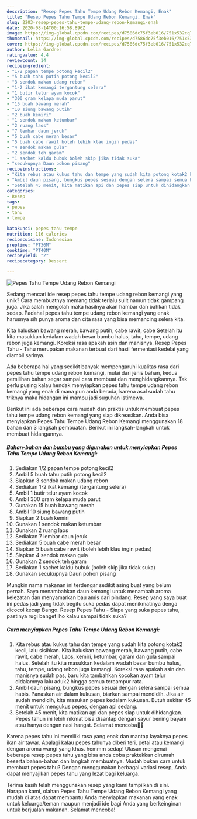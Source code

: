 ```yaml
---
description: "Resep Pepes Tahu Tempe Udang Rebon Kemangi, Enak"
title: "Resep Pepes Tahu Tempe Udang Rebon Kemangi, Enak"
slug: 2203-resep-pepes-tahu-tempe-udang-rebon-kemangi-enak
date: 2020-08-14T00:16:58.896Z
image: https://img-global.cpcdn.com/recipes/d7586dc75f3eb016/751x532cq70/pepes-tahu-tempe-udang-rebon-kemangi-foto-resep-utama.jpg
thumbnail: https://img-global.cpcdn.com/recipes/d7586dc75f3eb016/751x532cq70/pepes-tahu-tempe-udang-rebon-kemangi-foto-resep-utama.jpg
cover: https://img-global.cpcdn.com/recipes/d7586dc75f3eb016/751x532cq70/pepes-tahu-tempe-udang-rebon-kemangi-foto-resep-utama.jpg
author: Lelia Gardner
ratingvalue: 4.4
reviewcount: 14
recipeingredient:
- "1/2 papan tempe potong kecil2"
- "5 buah tahu putih potong kecil2"
- "3 sendok makan udang rebon"
- "1-2 ikat kemangi tergantung selera"
- "1 butir telur ayam kocok"
- "300 gram kelapa muda parut"
- "15 buah bawang merah"
- "10 siung bawang putih"
- "2 buah kemiri"
- "1 sendok makan ketumbar"
- "2 ruang laos"
- "7 lembar daun jeruk"
- "5 buah cabe merah besar"
- "5 buah cabe rawit boleh lebih klau ingin pedas"
- "4 sendok makan gula"
- "2 sendok teh garam"
- "1 sachet kaldu bubuk boleh skip jika tidak suka"
- "secukupnya Daun pohon pisang"
recipeinstructions:
- "Kita rebus atau kukus tahu dan tempe yang sudah kita potong kotak2 kecil, lalu sisihkan. Kita haluskan bawang merah, bawang putih, cabe rawit, cabe merah, Laos, kemiri, ketumbar, garam dan gula sampai halus. Setelah itu kita masukkan kedalam wadah besar bumbu halus, tahu, tempe, udang rebon juga kemangi. Koreksi rasa apakah asin dan manisnya sudah pas, baru kita tambahkan kocokan ayam telur didalamnya lalu aduk2 hingga semua tercampur rata."
- "Ambil daun pisang, bungkus pepes sesuai dengan selera sampai semua habis. Panaskan air dalam kukusan, biarkan sampai mendidih. Jika air sudah mendidih, kita masukan pepes kedalam kukusan. Butuh sekitar 45 menit untuk mengukus pepes, dengan api sedang."
- "Setelah 45 menit, kita matikan api dan pepes siap untuk dihidangkan. Pepes tahun ini lebih nikmat bisa disantap dengan sayur bening bayam atau hanya dengan nasi hangat. Selamat mencoba🙏🥰"
categories:
- Resep
tags:
- pepes
- tahu
- tempe

katakunci: pepes tahu tempe 
nutrition: 116 calories
recipecuisine: Indonesian
preptime: "PT36M"
cooktime: "PT40M"
recipeyield: "2"
recipecategory: Dessert

---
```



![Pepes Tahu Tempe Udang Rebon Kemangi](https://img-global.cpcdn.com/recipes/d7586dc75f3eb016/751x532cq70/pepes-tahu-tempe-udang-rebon-kemangi-foto-resep-utama.jpg)

Sedang mencari ide resep pepes tahu tempe udang rebon kemangi yang unik? Cara membuatnya memang tidak terlalu sulit namun tidak gampang juga. Jika salah mengolah maka hasilnya akan hambar dan bahkan tidak sedap. Padahal pepes tahu tempe udang rebon kemangi yang enak harusnya sih punya aroma dan cita rasa yang bisa memancing selera kita.

Kita haluskan bawang merah, bawang putih, cabe rawit, cabe Setelah itu kita masukkan kedalam wadah besar bumbu halus, tahu, tempe, udang rebon juga kemangi. Koreksi rasa apakah asin dan manisnya. Resep Pepes Tahu - Tahu merupakan makanan terbuat dari hasil fermentasi kedelai yang diambil sarinya.

Ada beberapa hal yang sedikit banyak mempengaruhi kualitas rasa dari pepes tahu tempe udang rebon kemangi, mulai dari jenis bahan, kedua pemilihan bahan segar sampai cara membuat dan menghidangkannya. Tak perlu pusing kalau hendak menyiapkan pepes tahu tempe udang rebon kemangi yang enak di mana pun anda berada, karena asal sudah tahu triknya maka hidangan ini mampu jadi suguhan istimewa.


Berikut ini ada beberapa cara mudah dan praktis untuk membuat pepes tahu tempe udang rebon kemangi yang siap dikreasikan. Anda bisa menyiapkan Pepes Tahu Tempe Udang Rebon Kemangi menggunakan 18 bahan dan 3 langkah pembuatan. Berikut ini langkah-langkah untuk membuat hidangannya.

<!--inarticleads1-->

##### Bahan-bahan dan bumbu yang digunakan untuk menyiapkan Pepes Tahu Tempe Udang Rebon Kemangi:

1. Sediakan 1/2 papan tempe potong kecil2
1. Ambil 5 buah tahu putih potong kecil2
1. Siapkan 3 sendok makan udang rebon
1. Sediakan 1-2 ikat kemangi (tergantung selera)
1. Ambil 1 butir telur ayam kocok
1. Ambil 300 gram kelapa muda parut
1. Gunakan 15 buah bawang merah
1. Ambil 10 siung bawang putih
1. Siapkan 2 buah kemiri
1. Gunakan 1 sendok makan ketumbar
1. Gunakan 2 ruang laos
1. Sediakan 7 lembar daun jeruk
1. Sediakan 5 buah cabe merah besar
1. Siapkan 5 buah cabe rawit (boleh lebih klau ingin pedas)
1. Siapkan 4 sendok makan gula
1. Gunakan 2 sendok teh garam
1. Sediakan 1 sachet kaldu bubuk (boleh skip jika tidak suka)
1. Gunakan secukupnya Daun pohon pisang


Mungkin nama makanan ini terdengar sedikit asing buat yang belum pernah. Saya menambahkan daun kemangi untuk menambah aroma kelezatan dan menyamarkan bau amis dari pindang. Resep yang saya buat ini pedas jadi yang tidak begitu suka pedas dapat menikmatinya denga dicocol kecap Bango. Resep Pepes Tahu - Siapa yang suka pepes tahu, pastinya rugi banget lho kalau sampai tidak suka? 

<!--inarticleads2-->

##### Cara menyiapkan Pepes Tahu Tempe Udang Rebon Kemangi:

1. Kita rebus atau kukus tahu dan tempe yang sudah kita potong kotak2 kecil, lalu sisihkan. Kita haluskan bawang merah, bawang putih, cabe rawit, cabe merah, Laos, kemiri, ketumbar, garam dan gula sampai halus. Setelah itu kita masukkan kedalam wadah besar bumbu halus, tahu, tempe, udang rebon juga kemangi. Koreksi rasa apakah asin dan manisnya sudah pas, baru kita tambahkan kocokan ayam telur didalamnya lalu aduk2 hingga semua tercampur rata.
1. Ambil daun pisang, bungkus pepes sesuai dengan selera sampai semua habis. Panaskan air dalam kukusan, biarkan sampai mendidih. Jika air sudah mendidih, kita masukan pepes kedalam kukusan. Butuh sekitar 45 menit untuk mengukus pepes, dengan api sedang.
1. Setelah 45 menit, kita matikan api dan pepes siap untuk dihidangkan. Pepes tahun ini lebih nikmat bisa disantap dengan sayur bening bayam atau hanya dengan nasi hangat. Selamat mencoba🙏🥰


Karena pepes tahu ini memiliki rasa yang enak dan mantap layaknya pepes ikan air tawar. Apalagi kalau pepes tahunya diberi teri, petai atau kemangi dengan aroma wangi yang khas. hemmm sedap! Ulasan mengenai beberapa resep pepes tahu yang bisa anda coba praktekkan dirumah beserta bahan-bahan dan langkah membuatnya. Mudah bukan cara untuk membuat pepes tahu? Dengan menggunakan berbagai variasi resep, Anda dapat menyajikan pepes tahu yang lezat bagi keluarga. 

Terima kasih telah menggunakan resep yang kami tampilkan di sini. Harapan kami, olahan Pepes Tahu Tempe Udang Rebon Kemangi yang mudah di atas dapat membantu Anda menyiapkan makanan yang enak untuk keluarga/teman maupun menjadi ide bagi Anda yang berkeinginan untuk berjualan makanan. Selamat mencoba!
